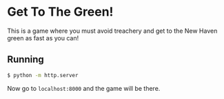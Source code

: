 # Get To The Green!
This is a game where you must avoid treachery and get to the New Haven green as fast as you can!

## Running
```bash
$ python -m http.server
```

Now go to `localhost:8000` and the game will be there.
